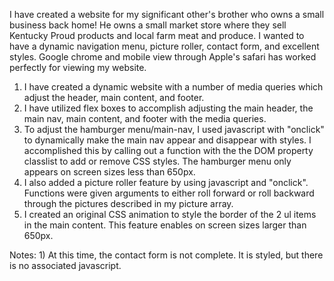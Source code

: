   I have created a website for my significant other's brother who owns a small business back home! He owns a small market store where they sell Kentucky Proud products and local farm meat and produce.  I wanted to have a dynamic navigation menu, picture roller, contact form, and excellent styles.  Google chrome and mobile view through Apple's safari has worked perfectly for viewing my website.
  
  1) I have created a dynamic website with a number of media queries which adjust the header, main content, and footer.  
  2) I have utilized flex boxes to accomplish adjusting the main header, the main nav, main content, and footer with the media queries.  
  3) To adjust the hamburger menu/main-nav, I used javascript with "onclick" to dynamically make the main nav appear and disappear with styles.  I accomplished this by calling out     a function with the the DOM property classlist to add or remove CSS styles.  The hamburger menu only appears on screen sizes less than 650px.
  4) I also added a picture roller feature by using javascript and "onclick".  Functions were given arguments to either roll forward or roll backward through the pictures             described in my picture array.
  5) I created an original CSS animation to style the border of the 2 ul items in the main content.  This feature enables on screen sizes larger than 650px.

 Notes: 
    1) At this time, the contact form is not complete.  It is styled, but there is no associated javascript.
